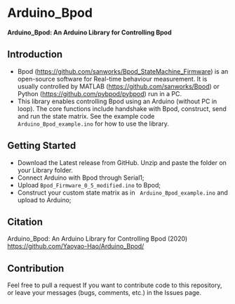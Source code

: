 # Arduino_Bpod

**Arduino_Bpod: An Arduino Library for Controlling Bpod**

## Introduction
* Bpod (https://github.com/sanworks/Bpod_StateMachine_Firmware) is an open-source software for Real-time behaviour measurement. It is usually controlled by MATLAB (https://github.com/sanworks/Bpod) or Python (https://github.com/pybpod/pybpod) run in a PC. 
* This library enables controlling Bpod using an Arduino (without PC in loop). The core functions include handshake with Bpod, construct, send and run the state matrix. See the example code ``` Arduino_Bpod_example.ino``` for how to use the library.

## Getting Started
* Download the Latest release from GitHub. Unzip and paste the folder on your Library folder.
* Connect Arduino with Bpod through Serial1;
* Upload ```Bpod_Firmware_0_5_modified.ino``` to Bpod;
* Construct your custom state matrix as in ``` Arduino_Bpod_example.ino``` and upload to Arduino;

## Citation

Arduino_Bpod: An Arduino Library for Controlling Bpod (2020) https://github.com/Yaoyao-Hao/Arduino_Bpod/

## Contribution
Feel free to pull a request If you want to contribute code to this repository, or leave your messages (bugs, comments, etc.) in the Issues page.
